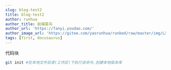 ```yaml
---
slug: blog-test2
title: blog-test2
author: runhua
author_title: 前端菜鸟
author_url: 'https://fanyi.youdao.com/'
author_image_url: 'https://gitee.com/yaorunhua/runbed/raw/master/img/LX_work/anatomy-of-an-html-element.png'
tags: [first, docusaurus]
---
```

代码块
```bash
git init #在本地文件目录(工作区)下执行该命令,创建本地版本库
```
<!--truncate-->